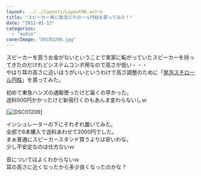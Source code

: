 ```yaml
---
layout: ../../layouts/LayoutMd.astro
title: "スピーカー用に発泡スチロール円柱を買ってみた！"
date: "2012-01-13"
categories: 
  - "audio"
coverImage: "DSC01206.jpg"
---
```


スピーカーを買うお金がないということで実家に転がっていたスピーカーを持ってきたのだけれどシステムコンポ用なので高さが低い・・・  
やはり耳の高さに近いほうがいいというわけで高さ調整のために「[発泡スチロール円柱](http://item.rakuten.co.jp/tokyu-hands/2400008168951/)」を買ってみた。

初めて東急ハンズの通販使ったけど届くの早かった。  
送料500円かかったけど新宿行くのもあんま変わらないしｗ

[![](/archive/images/DSC01206.jpg "DSC01206")]

インシュレーターの下にそれぞれ置いてみた。  
全部で6本購入で送料あわせて2000円でした。  
まぁ普通にスピーカースタンド買うよりは安いわな。  
少し不安定なのは仕方ないｗ

音についてはよくわからないｗ  
耳の高さに近くなったから多少良くなったのかな？
